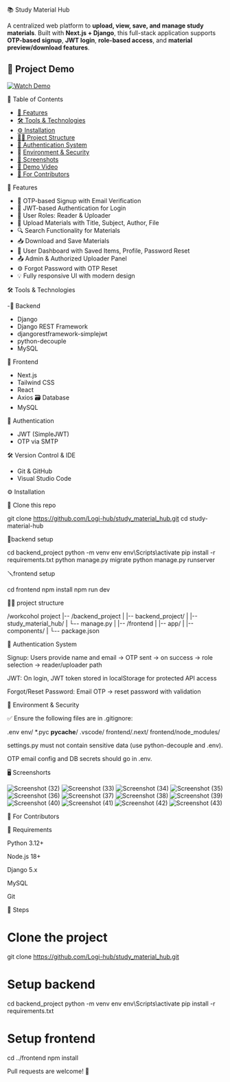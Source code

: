 📚 Study Material Hub

A centralized web platform to **upload, view, save, and manage study materials**. Built with **Next.js + Django**, this full-stack application supports **OTP-based signup**, **JWT login**, **role-based access**, and **material preview/download features**.


## 🎥 Project Demo

[![Watch Demo](https://img.youtube.com/vi/WFG5qReschI/0.jpg)](https://youtu.be/WFG5qReschI?si=9wptA43vYCmBtXmD)



🧭 Table of Contents

- [🚀 Features](#-features)
- [🛠 Tools & Technologies](#-tools--technologies)
- [⚙️ Installation](#️-installation)
- [👨‍💻 Project Structure](#-project-structure)
- [🔐 Authentication System](#-authentication-system)
- 🔐 [Environment & Security](#environment--security)
- [📸 Screenshots](#-screenshots)
- [🎥 Demo Video](#-demo-video)
- [🤝 For Contributors](#-for-contributors)


🚀 Features

- 🔐 OTP-based Signup with Email Verification
- 🔑 JWT-based Authentication for Login
- 👥 User Roles: Reader & Uploader
- 📁 Upload Materials with Title, Subject, Author, File
- 🔍 Search Functionality for Materials
- 📥 Download and Save Materials
- 🧾 User Dashboard with Saved Items, Profile, Password Reset
- 📤 Admin & Authorized Uploader Panel
- ⚙️ Forgot Password with OTP Reset
- 💡 Fully responsive UI with modern design


🛠 Tools & Technologies

-🔧 Backend
- Django
- Django REST Framework
- djangorestframework-simplejwt
- python-decouple
- MySQL

🎨 Frontend
- Next.js
- Tailwind CSS
- React
- Axios
 🗃 Database
- MySQL
  
 🔐 Authentication
- JWT (SimpleJWT)
- OTP via SMTP

🛠 Version Control & IDE
- Git & GitHub
- Visual Studio Code

⚙️ Installation

🔽 Clone this repo

git clone https://github.com/Logi-hub/study_material_hub.git
cd study-material-hub 

🔩backend setup

cd backend_project
python -m venv env
env\Scripts\activate
pip install -r requirements.txt
python manage.py migrate
python manage.py runserver


🪛frontend setup

cd frontend
npm install
npm run dev


👨‍💻 project structure

/workcohol project
|-- /backend_project
|   |-- backend_project/
|   |-- study_material_hub/
|   └-- manage.py
|
|-- /frontend
|   |-- app/
|   |-- components/
|   └-- package.json



🔐 Authentication System

Signup: Users provide name and email → OTP sent → on success → role selection → reader/uploader path

JWT: On login, JWT token stored in localStorage for protected API access

Forgot/Reset Password: Email OTP → reset password with validation



 🔐 Environment & Security

✅ Ensure the following files are in .gitignore:

.env
env/
*.pyc
__pycache__/
.vscode/
frontend/.next/
frontend/node_modules/

settings.py must not contain sensitive data (use python-decouple and .env).

OTP email config and DB secrets should go in .env.



🖥️ Screenshorts


![Screenshot (32)](https://github.com/user-attachments/assets/de3b0fd2-5265-4d95-8bdb-0fff639996d5)
![Screenshot (33)](https://github.com/user-attachments/assets/7fe16900-89ad-4c4d-b266-c0dfa4e84a47)
![Screenshot (34)](https://github.com/user-attachments/assets/2b23ddf5-6e4e-4824-9369-7b825522ba94)
![Screenshot (35)](https://github.com/user-attachments/assets/0abc2f67-cc1e-41f4-8608-30644a2327cf)
![Screenshot (36)](https://github.com/user-attachments/assets/b23b162b-124b-4796-bc36-f0c94c748b4c)
![Screenshot (37)](https://github.com/user-attachments/assets/1136e034-ebc5-4ed3-9233-93e1a9396879)
![Screenshot (38)](https://github.com/user-attachments/assets/5abece6a-00fa-4222-b714-8df905fff8fd)
![Screenshot (39)](https://github.com/user-attachments/assets/4d3a3b6d-5db3-4e6e-8461-70267b4d83c2)
![Screenshot (40)](https://github.com/user-attachments/assets/8badf9d4-ae29-4848-9205-f2a8773c34cc)
![Screenshot (41)](https://github.com/user-attachments/assets/3ababbca-d9eb-4183-880b-2873af03d31f)
![Screenshot (42)](https://github.com/user-attachments/assets/7b15adb3-70e6-4a4d-8557-0bb4b63863e2)
![Screenshot (43)](https://github.com/user-attachments/assets/68329d05-a527-4fe5-b3c8-edf47b248fc7)


🤝 For Contributors

🔧 Requirements

Python 3.12+

Node.js 18+

Django 5.x

MySQL

Git



📌 Steps

# Clone the project
git clone https://github.com/Logi-hub/study_material_hub.git

# Setup backend
cd backend_project
python -m venv env
env\Scripts\activate
pip install -r requirements.txt

# Setup frontend
cd ../frontend
npm install

Pull requests are welcome! 🙌
